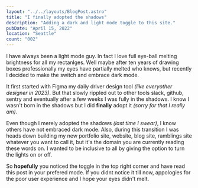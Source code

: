 ```yaml
---
layout: "../../layouts/BlogPost.astro"
title: "I finally adopted the shadows"
description: "Adding a dark and light mode toggle to this site."
pubDate: "April 15, 2022"
location: "Seattle"
count: "002"
---
```

I have always been a light mode guy. In fact I love full eye-ball melting brightness for all my rectanlges. Well maybe after ten years of drawing boxes professionally my eyes have partially melted who knows, but recently I decided to make the switch and embrace dark mode. 

It first started with Figma my daily driver design tool _(like everyother designer in 2023)_. But that slowly rippled out to other tools slack, github, sentry and eventually after a few weeks I was fully in the shadows. 
I know I wasn't born in the shadows but I did **finally** adopt it _(sorry for that I really am)_. 

Even though I merely adopted the shadows _(last time I swear)_, I know others have not embraced dark mode. Also, during this transition I was heads down building my new portfolio site, website, blog site, ramblings site whatever you want to call it, but it's the domain you are currently reading these words on. I wanted to be inclusive to all by giving the option to turn the lights on or off.

So **hopefully** you noticed the toggle in the top right corner and have read this post in your prefered mode. If you didnt notice it till now, appologies for the poor user experience and I hope your eyes didn't melt. 



